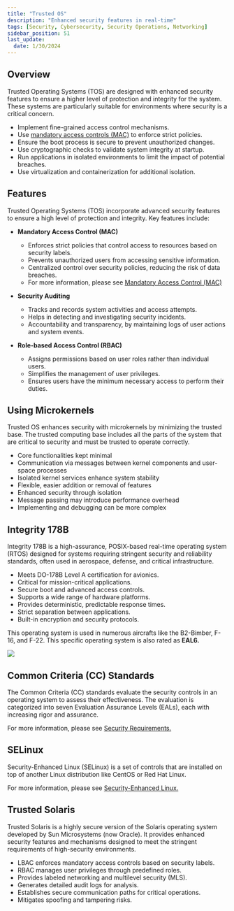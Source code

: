 ```yaml
---
title: "Trusted OS"
description: "Enhanced security features in real-time"
tags: [Security, Cybersecurity, Security Operations, Networking]
sidebar_position: 51
last_update:
  date: 1/30/2024
---
```



## Overview

Trusted Operating Systems (TOS) are designed with enhanced security features to ensure a higher level of protection and integrity for the system. These systems are particularly suitable for environments where security is a critical concern.

- Implement fine-grained access control mechanisms.
- Use [mandatory access controls (MAC)](/docs/005-Cybersecurity/006-Identity-and-Access-Management/008-Logical-Access.md#mandatory-access-control-mac) to enforce strict policies.
- Ensure the boot process is secure to prevent unauthorized changes.
- Use cryptographic checks to validate system integrity at startup.
- Run applications in isolated environments to limit the impact of potential breaches.
- Use virtualization and containerization for additional isolation.

## Features

Trusted Operating Systems (TOS) incorporate advanced security features to ensure a high level of protection and integrity. Key features include:

- **Mandatory Access Control (MAC)**

  - Enforces strict policies that control access to resources based on security labels.
  - Prevents unauthorized users from accessing sensitive information.
  - Centralized control over security policies, reducing the risk of data breaches.
  - For more information, please see [Mandatory Access Control (MAC)](/docs/005-Cybersecurity/006-Identity-and-Access-Management/008-Logical-Access.md#mandatory-access-control-mac)

- **Security Auditing**

  - Tracks and records system activities and access attempts.
  - Helps in detecting and investigating security incidents.
  - Accountability and transparency, by maintaining logs of user actions and system events.

- **Role-based Access Control (RBAC)**

  - Assigns permissions based on user roles rather than individual users.
  - Simplifies the management of user privileges.
  - Ensures users have the minimum necessary access to perform their duties.

## Using Microkernels

Trusted OS enhances security with microkernels by minimizing the trusted base. The trusted computing base includes all the parts of the system that are critical to security and must be trusted to operate correctly.

- Core functionalities kept minimal
- Communication via messages between kernel components and user-space processes
- Isolated kernel services enhance system stability
- Flexible, easier addition or removal of features
- Enhanced security through isolation
- Message passing may introduce performance overhead
- Implementing and debugging can be more complex

## Integrity 178B

Integrity 178B is a high-assurance, POSIX-based real-time operating system (RTOS) designed for systems requiring stringent security and reliability standards, often used in aerospace, defense, and critical infrastructure.

- Meets DO-178B Level A certification for avionics.
- Critical for mission-critical applications.
- Secure boot and advanced access controls.
- Supports a wide range of hardware platforms.
- Provides deterministic, predictable response times.
- Strict separation between applications.
- Built-in encryption and security protocols.

This operating system is used in numerous aircrafts like the B2-Bimber, F-16, and F-22.
This specific operating system is also rated as **EAL6.**

![](/img/docs/sec+-integrity-178b.png)

## Common Criteria (CC) Standards

The Common Criteria (CC) standards evaluate the security controls in an operating system to assess their effectiveness. The evaluation is categorized into seven Evaluation Assurance Levels (EALs), each with increasing rigor and assurance.

For more information, please see [Security Requirements.](../003-Security-Architecture/003-Security-Requirements.md#common-criteria)

## SELinux 

Security-Enhanced Linux (SELinux) is a set of controls that are installed on top of another Linux distribution like CentOS or Red Hat Linux. 

For more information, please see [Security-Enhanced Linux.](../../003-Linux/004-Linux-Security/030-SELinux.md)

## Trusted Solaris

Trusted Solaris is a highly secure version of the Solaris operating system developed by Sun Microsystems (now Oracle). It provides enhanced security features and mechanisms designed to meet the stringent requirements of high-security environments.

- LBAC enforces mandatory access controls based on security labels.
- RBAC manages user privileges through predefined roles.
- Provides labeled networking and multilevel security (MLS).
- Generates detailed audit logs for analysis.
- Establishes secure communication paths for critical operations.
- Mitigates spoofing and tampering risks.